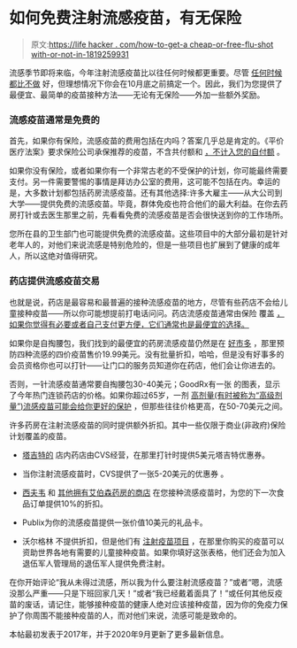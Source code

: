 # 如何免费注射流感疫苗，有无保险

> 原文:[https://life hacker . com/how-to-get-a cheap-or-free-flu-shot with-or-not-in-1819259931](https://lifehacker.com/how-to-get-a-cheap-or-free-flu-shot-with-or-without-in-1819259931)

流感季节即将来临，今年注射流感疫苗比以往任何时候都更重要。尽管 [任何时候都比不做](https://vitals.lifehacker.com/is-there-an-optimal-time-to-get-your-flu-shot-this-year-1844907774) 好，但理想情况下你会在10月底之前搞定一个。因此，我们为您提供了最便宜、最简单的疫苗接种方法——无论有无保险——外加一些额外奖励。

### 流感疫苗通常是免费的

首先，如果你有保险，流感疫苗的费用包括在内吗？答案几乎总是肯定的。《平价医疗法案》要求保险公司承保推荐的疫苗，不含共付额和 [，不计入您的自付额](https://vitals.lifehacker.com/all-the-free-health-care-you-can-get-without-using-your-1776252651) 。

如果你没有保险，或者如果你有一个非常古老的不受保护的计划，你可能最终需要支付。另一件需要警惕的事情是拜访办公室的费用，这可能不包括在内。幸运的是，大多数计划都包括药房流感疫苗。还有其他选择:许多大雇主——从大公司到大学——提供免费的流感疫苗。毕竟，群体免疫也符合他们的最大利益。在你去药房打针或去医生那里之前，先看看免费的流感疫苗是否会很快送到你的工作场所。

您所在县的卫生部门也可能提供免费的流感疫苗。这些项目中的大部分最初是针对老年人的，对他们来说流感是特别危险的，但是一些项目也扩展到了健康的成年人，所以这绝对值得研究。

### **药店提供流感疫苗交易**

也就是说，药店是最容易和最普遍的接种流感疫苗的地方，尽管有些药店不会给儿童接种疫苗——所以你可能想提前打电话问问。药店流感疫苗通常由保险 覆盖 [，如果你觉得有必要或者自己支付更方便，它们通常也是最便宜的选择。](https://lifehacker.com/why-everybody-wants-to-give-you-a-free-flu-shot-1839946782)

如果你是自掏腰包，我们找到的最便宜的药房流感疫苗仍然是在 [好市多](https://www.costco.com/Pharmacy/adult-immunization-program.html) ，那里预防四种流感的四价疫苗售价19.99美元。没有批量折扣，哈哈，但是没有好事多的会员资格你也可以打针——让门口的服务员知道你在药店，他们会让你进去的。

否则，一针流感疫苗通常要自掏腰包30-40美元；GoodRx有一张 的图表，显示了今年热门连锁药店的价格。如果你超过65岁，一剂 [高剂量(有时被称为“高级剂量”)流感疫苗可能会给你更好的保护](https://lifehacker.com/do-you-need-a-high-dose-flu-shot-1845169504) ，但那些往往价格更高，在50-70美元之间。

许多药房在注射流感疫苗的同时提供额外折扣。其中一些仅限于商业(非政府)保险计划覆盖的疫苗。

*   [塔吉特的](https://www.cvs.com/immunizations/flu?target=true) 店内药店由CVS经营，在那里打针时提供5美元塔吉特优惠券。
*   当你注射流感疫苗时，CVS提供了一张5-20美元的优惠券 。
*   [西夫韦](http://www.safeway.com/ShopStores/Immunizations.page) 和 [其他拥有艾伯森药房的商店](https://clark.com/health-health-care/best-flu-shot-deals) 在您接种流感疫苗时，为您的下一次食品订单提供10%的折扣。

*   Publix为你的流感疫苗提供一张价值10美元的礼品卡。
*   沃尔格林 不提供折扣，但是他们有 [注射疫苗项目](https://www.walgreens.com/pharmacy/immunization/shot_at_life.jsp) ，在那里你购买的疫苗可以资助世界各地有需要的儿童接种疫苗。如果你填好这张表格，他们还会为加入退伍军人管理局的退伍军人提供免费注射。

在你开始评论“我从未得过流感，所以我为什么要注射流感疫苗？”或者“嗯，流感没那么严重——只是下班回家几天！”或者“我已经戴着面具了！”或任何其他反疫苗的废话，请记住，能够接种疫苗的健康人绝对应该接种疫苗，因为你的免疫力保护了你周围不能接种疫苗的人，而对他们来说，流感可能是致命的。

本帖最初发表于2017年，并于2020年9月更新了更多最新信息。